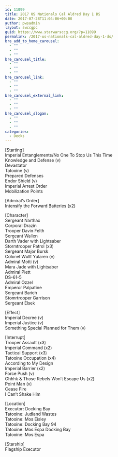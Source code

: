```yaml
---
id: 11099
title: 2017 US Nationals Cal Aldred Day 1 DS
date: 2017-07-28T11:04:06+00:00
author: pwsadmin
layout: swccgpc
guid: https://www.starwarsccg.org/?p=11099
permalink: /2017-us-nationals-cal-aldred-day-1-ds/
bre_add_to_home_carousel:
  - ""
  - ""
  - ""
bre_carousel_title:
  - ""
  - ""
  - ""
bre_carousel_link:
  - ""
  - ""
  - ""
bre_carousel_external_link:
  - ""
  - ""
  - ""
bre_carousel_slogan:
  - ""
  - ""
  - ""
categories:
  - Decks
---
```

[Starting]  
Imperial Entanglements/No One To Stop Us This Time  
Knowledge and Defense (v)  
Devastator  
Tatooine (v)  
Prepared Defenses  
Endor Shield (v)  
Imperial Arrest Order  
Mobilization Points

[Admiral&#8217;s Order]  
Intensify the Forward Batteries (x2)

[Character]  
Sergeant Narthax  
Corporal Drazin  
Trooper Davin Felth  
Sergeant Wallen  
Darth Vader with Lightsaber  
Stormtrooper Patrol (x3)  
Sergeant Major Bursk  
Colonel Wullf Yularen (v)  
Admiral Motti (v)  
Mara Jade with Lightsaber  
Admiral Piett  
DS-61-5  
Admiral Ozzel  
Emperor Palpatine  
Sergeant Barich  
Stomrtrooper Garrison  
Sergeant Elsek

[Effect]  
Imperial Decree (v)  
Imperial Justice (v)  
Something Special Planned for Them (v)

[Interrupt]  
Trooper Assault (x3)  
Imperial Command (x2)  
Tactical Support (x3)  
Tatooine Occupation (x4)  
According to My Design  
Imperial Barrier (x2)  
Force Push (v)  
Ghhhk & Those Rebels Won&#8217;t Escape Us (x2)  
Point Man (v)  
Cease Fire  
I Can&#8217;t Shake Him

[Location]  
Executor: Docking Bay  
Tatooine: Judland Wastes  
Tatooine: Mos Eisley  
Tatooine: Docking Bay 94  
Tatooine: Mos Espa Docking Bay  
Tatooine: Mos Espa

[Starship]  
Flagship Executor